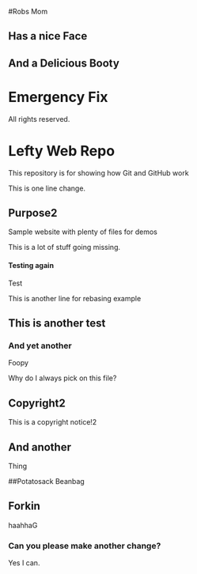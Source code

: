 #Robs Mom
## Has a nice Face
## And a Delicious Booty


# Emergency Fix
All rights reserved.

# Lefty Web Repo

This repository is for showing how Git and GitHub work

This is one line change.

## Purpose2

Sample website with plenty of files for demos

This is a lot of stuff going missing.

#### Testing again

Test

This is another line for rebasing example

## This is another test

### And yet another

Foopy

Why do I always pick on this file?

## Copyright2
This is a copyright notice!2

## And another
Thing

##Potatosack
Beanbag

## Forkin
haahhaG

### Can you please make another change?
Yes I can.